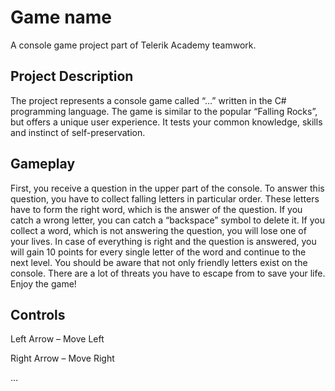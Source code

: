 # Game name
A console game project part of Telerik Academy teamwork.
## Project Description

The project represents a console game called “…” written in the C# programming language. The game is similar to the popular “Falling Rocks”, but offers a unique user experience. It tests your common knowledge, skills and instinct of self-preservation.

## Gameplay

First, you receive a question in the upper part of the console. To answer this question, you have to collect falling letters in particular order. These letters have to form the right word, which is the answer of the question. If you catch a wrong letter, you can catch a “backspace” symbol to delete it. If you collect a word, which is not answering the question, you will lose one of your lives. In case of everything is right and the question is answered, you will gain 10 points for every single letter of the word and continue to the next level. You should be aware that not only friendly letters exist on the console. There are a lot of threats you have to escape from to save your life. Enjoy the game!

## Controls

Left Arrow – Move Left

Right Arrow – Move Right

…